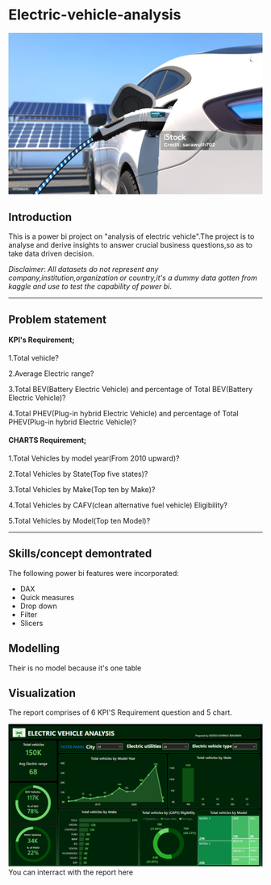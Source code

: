 # Electric-vehicle-analysis
![](https://github.com/smartalyst/Electric-vehicle-analysis/blob/main/Elect%20pht%20image%201.jpg)
## Introduction
This is a power bi project on "analysis of electric vehicle".The project is to analyse and derive insights to answer crucial business questions,so as to take data driven decision. 

_*Disclaimer*_: _All datasets do not represent any company,institution,organization or country,it's a dummy data gotten from kaggle and use to test the capability of power bi_.

---
## Problem statement

#### KPI's Requirement;

1.Total vehicle?

2.Average Electric range?

3.Total BEV(Battery Electric Vehicle) and percentage of Total BEV(Battery Electric Vehicle)?

4.Total PHEV(Plug-in hybrid Electric Vehicle) and percentage of Total PHEV(Plug-in hybrid Electric Vehicle)?

#### CHARTS Requirement;

1.Total Vehicles by model year(From 2010 upward)?

2.Total Vehicles by State(Top five states)?

3.Total Vehicles by Make(Top ten by Make)?

4.Total Vehicles by CAFV(clean alternative fuel vehicle) Eligibility?

5.Total Vehicles by Model(Top ten Model)?

---
## Skills/concept demontrated
The following power bi features were incorporated:
- DAX
- Quick measures
- Drop down
- Filter
- Slicers
  
## Modelling
Their is no model because it's one table

## Visualization
The report comprises of 6 KPI'S Requirement question and 5 chart.

![](https://github.com/smartalyst/Electric-vehicle-analysis/blob/main/Electric%20vehicle%20image%20output.PNG)
You can interract with the report here ![]()


















